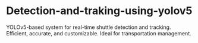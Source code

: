 # Detection-and-traking-using-yolov5
YOLOv5-based system for real-time shuttle detection and tracking. Efficient, accurate, and customizable. Ideal for transportation management.
